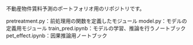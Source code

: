 不動産物件賃料予測のポートフォリオ用のリポジトリです。

pretreatment.py：前処理用の関数を定義したモジュール
model.py：モデルの定義用モジュール
train_pred.ipynb：モデルの学習、推論を行うノートブック
pet_effect.ipynb：因果推論用ノートブック

